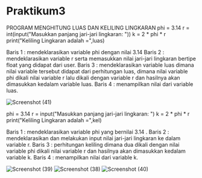 # Praktikum3
PROGRAM MENGHITUNG LUAS DAN KELILING LINGKARAN
phi = 3.14
r = int(input("Masukkan panjang jari-jari lingkaran: "))
k = 2 * phi * r
print("Keliling Lingkaran adalah =",luas)

Baris 1 : mendeklarasikan variable phi dengan nilai 3.14
Baris 2 : mendeklarasikan variable r serta memasukkan nilai jari-jari lingkaran bertipe float yang didapat dari user.
Baris 3 : mendeklarasikan variable luas dimana nilai variable tersebut didapat dari perhitungan luas, dimana nilai variable phi dikali nilai variable r lalu dikali dengan variable r dan hasilnya akan dimasukkan kedalam variable luas.
Baris 4 : menampilkan nilai dari variable luas.

![Screenshot (41)](https://user-images.githubusercontent.com/115671335/199251435-00d426f6-502e-4723-8606-34a304fdcf66.png)

phi = 3.14
r = input("Masukkan panjang jari-jari lingkaran: ")
k = 2 * phi * r
print("Keliling Lingkaran adalah =",kel)

Baris 1 : mendeklarasikan variable phi yang bernilai 3.14 .
Baris 2 : mendeklarasikan dan melakukan input nilai jari-jari lingkaran ke dalam variable r.
Baris 3 : perhitungan keliling dimana dua dikali dengan nilai variable phi dikali nilai variable r dan hasilnya akan dimasukkan kedalam variable k.
Baris 4 : menampilkan nilai dari variable k.

![Screenshot (39)](https://user-images.githubusercontent.com/115671335/199368910-a9e83aa6-d323-4597-98e3-b4a64e2eb70d.png)
![Screenshot (38)](https://user-images.githubusercontent.com/115671335/199244350-9ca47f8a-be6a-4261-8108-72df74086403.png)
![Screenshot (40)](https://user-images.githubusercontent.com/115671335/199244361-f57c090b-ede7-475c-849d-14cc93bd9879.png)
